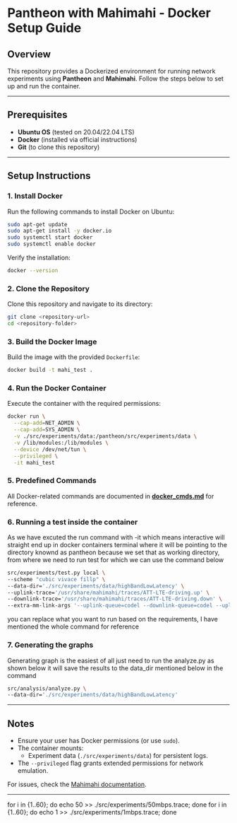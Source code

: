 # **Pantheon with Mahimahi - Docker Setup Guide**  

## **Overview**  
This repository provides a Dockerized environment for running network experiments using **Pantheon** and **Mahimahi**. Follow the steps below to set up and run the container.  

---

## **Prerequisites**  
- **Ubuntu OS** (tested on 20.04/22.04 LTS)  
- **Docker** (installed via official instructions)  
- **Git** (to clone this repository)  

---

## **Setup Instructions**  

### **1. Install Docker**  
Run the following commands to install Docker on Ubuntu:  
```bash
sudo apt-get update
sudo apt-get install -y docker.io
sudo systemctl start docker
sudo systemctl enable docker
```  
Verify the installation:  
```bash
docker --version
```  

### **2. Clone the Repository**  
Clone this repository and navigate to its directory:  
```bash
git clone <repository-url>
cd <repository-folder>
```  

### **3. Build the Docker Image**  
Build the image with the provided `Dockerfile`:  
```bash
docker build -t mahi_test .
```  

### **4. Run the Docker Container**  
Execute the container with the required permissions:  
```bash
docker run \
  --cap-add=NET_ADMIN \
  --cap-add=SYS_ADMIN \
  -v ./src/experiments/data:/pantheon/src/experiments/data \
  -v /lib/modules:/lib/modules \
  --device /dev/net/tun \
  --privileged \
  -it mahi_test
```  

### **5. Predefined Commands**  
All Docker-related commands are documented in **[docker_cmds.md](docker_cmds.md)** for reference.  

### **6. Running a test inside the container**  
As we have excuted the run command with -it which means interactive will straight end up in docker containers terminal where it will be pointing to the directory knownd as pantheon because we set that as working directory, from where we need to run test for which we can use the command below
```bash
src/experiments/test.py local \
--scheme "cubic vivace fillp" \
--data-dir='./src/experiments/data/highBandLowLatency' \
--uplink-trace='/usr/share/mahimahi/traces/ATT-LTE-driving.up' \
--downlink-trace='/usr/share/mahimahi/traces/ATT-LTE-driving.down' \
--extra-mm-link-args '--uplink-queue=codel --downlink-queue=codel --uplink-queue-args="target=512,interval=100,packets=100" --downlink-queue-args="target=512,interval=100,packets=100"'
```  
you can replace what you want to run based on the requirements, I have mentioned the whole command for reference

### **7. Generating the graphs**  
Generating graph is the easiest of all just need to run the analyze.py as shown below it will save the results to the data_dir mentioned below in the command
```bash
src/analysis/analyze.py \
--data-dir='./src/experiments/data/highBandLowLatency'
``` 

---

## **Notes**  
- Ensure your user has Docker permissions (or use `sudo`).  
- The container mounts:  
  - Experiment data (`./src/experiments/data`) for persistent logs.  
- The `--privileged` flag grants extended permissions for network emulation.  

For issues, check the [Mahimahi documentation](http://mahimahi.mit.edu/).  

--- 


for i in {1..60}; do echo 50 >> ./src/experiments/50mbps.trace; done
for i in {1..60}; do echo 1 >> ./src/experiments/1mbps.trace; done